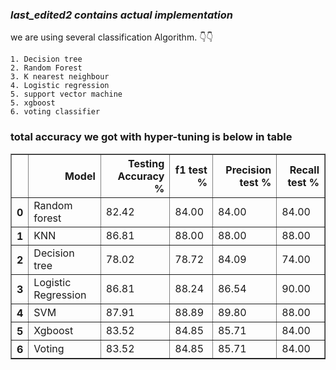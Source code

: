 

<h3> <i> last_edited2 contains actual implementation </i></h3>
we are using  several classification Algorithm. 👇👇
 

	1. Decision tree
	2. Random Forest
	3. K nearest neighbour
	4. Logistic regression
	5. support vector machine
	5. xgboost
	6. voting classifier
	

<h3>total accuracy we got with hyper-tuning is below in table</h3>

<table border="1" class="dataframe">
  <thead>
    <tr style="text-align: right;">
      <th></th>
      <th>Model</th>
      <th>Testing Accuracy %</th>
      <th>f1 test %</th>
      <th>Precision test %</th>
      <th>Recall test %</th>
    </tr>
  </thead>
  <tbody>
    <tr>
      <th>0</th>
      <td>Random forest</td>
      <td>82.42</td>
      <td>84.00</td>
      <td>84.00</td>
      <td>84.00</td>
    </tr>
    <tr>
      <th>1</th>
      <td>KNN</td>
      <td>86.81</td>
      <td>88.00</td>
      <td>88.00</td>
      <td>88.00</td>
    </tr>
    <tr>
      <th>2</th>
      <td>Decision tree</td>
      <td>78.02</td>
      <td>78.72</td>
      <td>84.09</td>
      <td>74.00</td>
    </tr>
    <tr>
      <th>3</th>
      <td>Logistic Regression</td>
      <td>86.81</td>
      <td>88.24</td>
      <td>86.54</td>
      <td>90.00</td>
    </tr>
    <tr>
      <th>4</th>
      <td>SVM</td>
      <td>87.91</td>
      <td>88.89</td>
      <td>89.80</td>
      <td>88.00</td>
    </tr>
    <tr>
      <th>5</th>
      <td>Xgboost</td>
      <td>83.52</td>
      <td>84.85</td>
      <td>85.71</td>
      <td>84.00</td>
    </tr>
    <tr>
      <th>6</th>
      <td>Voting</td>
      <td>83.52</td>
      <td>84.85</td>
      <td>85.71</td>
      <td>84.00</td>
    </tr>
  </tbody>
</table>
